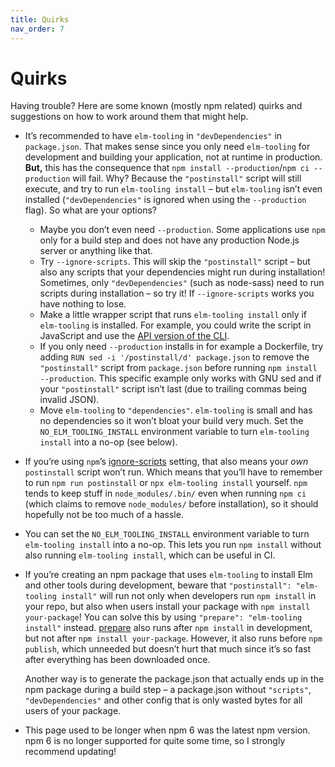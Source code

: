 ```yaml
---
title: Quirks
nav_order: 7
---
```


# Quirks

Having trouble? Here are some known (mostly npm related) quirks and suggestions on how to work around them that might help.

- It’s recommended to have `elm-tooling` in `"devDependencies"` in `package.json`. That makes sense since you only need `elm-tooling` for development and building your application, not at runtime in production. **But,** this has the consequence that `npm install --production`/`npm ci --production` will fail. Why? Because the `"postinstall"` script will still execute, and try to run `elm-tooling install` – but `elm-tooling` isn’t even installed (`"devDependencies"` is ignored when using the `--production` flag). So what are your options?

  - Maybe you don’t even need `--production`. Some applications use `npm` only for a build step and does not have any production Node.js server or anything like that.
  - Try `--ignore-scripts`. This will skip the `"postinstall"` script – but also any scripts that your dependencies might run during installation! Sometimes, only `"devDependencies"` (such as node-sass) need to run scripts during installation – so try it! If `--ignore-scripts` works you have nothing to lose.
  - Make a little wrapper script that runs `elm-tooling install` only if `elm-tooling` is installed. For example, you could write the script in JavaScript and use the [API version of the CLI](../api#elmtoolingcli).
  - If you only need `--production` installs in for example a Dockerfile, try adding `RUN sed -i '/postinstall/d' package.json` to remove the `"postinstall"` script from `package.json` before running `npm install --production`. This specific example only works with GNU sed and if your `"postinstall"` script isn’t last (due to trailing commas being invalid JSON).
  - Move `elm-tooling` to `"dependencies"`. `elm-tooling` is small and has no dependencies so it won’t bloat your build very much. Set the `NO_ELM_TOOLING_INSTALL` environment variable to turn `elm-tooling install` into a no-op (see below).

- If you’re using `npm`’s [ignore-scripts](https://docs.npmjs.com/using-npm/config#ignore-scripts) setting, that also means your _own_ `postinstall` script won’t run. Which means that you’ll have to remember to run `npm run postinstall` or `npx elm-tooling install` yourself. `npm` tends to keep stuff in `node_modules/.bin/` even when running `npm ci` (which claims to remove `node_modules/` before installation), so it should hopefully not be too much of a hassle.

- You can set the `NO_ELM_TOOLING_INSTALL` environment variable to turn `elm-tooling install` into a no-op. This lets you run `npm install` without also running `elm-tooling install`, which can be useful in CI.

- If you’re creating an npm package that uses `elm-tooling` to install Elm and other tools during development, beware that `"postinstall": "elm-tooling install"` will run not only when developers run `npm install` in your repo, but also when users install your package with `npm install your-package`! You can solve this by using `"prepare": "elm-tooling install"` instead. [prepare](https://docs.npmjs.com/misc/scripts) also runs after `npm install` in development, but not after `npm install your-package`. However, it also runs before `npm publish`, which unneeded but doesn’t hurt that much since it’s so fast after everything has been downloaded once.

  Another way is to generate the package.json that actually ends up in the npm package during a build step – a package.json without `"scripts"`, `"devDependencies"` and other config that is only wasted bytes for all users of your package.

- This page used to be longer when npm 6 was the latest npm version. npm 6 is no longer supported for quite some time, so I strongly recommend updating!
